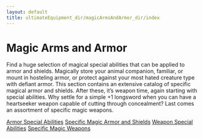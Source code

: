 ```yaml
---
layout: default
title: ultimateEquipment_dir/magicArmsAndArmor_dir/index
---
```

# Magic Arms and Armor

Find a huge selection of magical special abilities that can be applied to armor and shields. Magically store your animal companion, familiar, or mount in hosteling armor, or protect against your most hated creature type with defiant armor. This section contains an extensive catalog of specific magical armor and shields. After these, it’s weapon time, again starting with special abilities. Why settle for a simple +1 longsword when you can have a heartseeker weapon capable of cutting through concealment? Last comes an assortment of specific magic weapons.

[Armor Special Abilities](ultimateEquipment_dir/magicArmsAndArmor_dir/armorSpecialAbilities) [Specific Magic Armor and Shields](ultimateEquipment_dir/magicArmsAndArmor_dir/specificMagicArmorShields) [Weapon Special Abilities](ultimateEquipment_dir/magicArmsAndArmor_dir/weaponSpecialAbilities) [Specific Magic Weapons](ultimateEquipment_dir/magicArmsAndArmor_dir/specificMagicWeapons)

